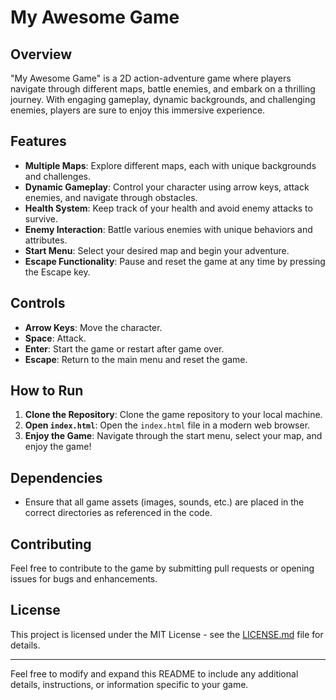 
# My Awesome Game

## Overview

"My Awesome Game" is a 2D action-adventure game where players navigate through different maps, battle enemies, and embark on a thrilling journey. With engaging gameplay, dynamic backgrounds, and challenging enemies, players are sure to enjoy this immersive experience.

## Features

- **Multiple Maps**: Explore different maps, each with unique backgrounds and challenges.
- **Dynamic Gameplay**: Control your character using arrow keys, attack enemies, and navigate through obstacles.
- **Health System**: Keep track of your health and avoid enemy attacks to survive.
- **Enemy Interaction**: Battle various enemies with unique behaviors and attributes.
- **Start Menu**: Select your desired map and begin your adventure.
- **Escape Functionality**: Pause and reset the game at any time by pressing the Escape key.

## Controls

- **Arrow Keys**: Move the character.
- **Space**: Attack.
- **Enter**: Start the game or restart after game over.
- **Escape**: Return to the main menu and reset the game.

## How to Run

1. **Clone the Repository**: Clone the game repository to your local machine.
2. **Open `index.html`**: Open the `index.html` file in a modern web browser.
3. **Enjoy the Game**: Navigate through the start menu, select your map, and enjoy the game!

## Dependencies

- Ensure that all game assets (images, sounds, etc.) are placed in the correct directories as referenced in the code.

## Contributing

Feel free to contribute to the game by submitting pull requests or opening issues for bugs and enhancements.

## License

This project is licensed under the MIT License - see the [LICENSE.md](LICENSE.md) file for details.

---

Feel free to modify and expand this README to include any additional details, instructions, or information specific to your game.